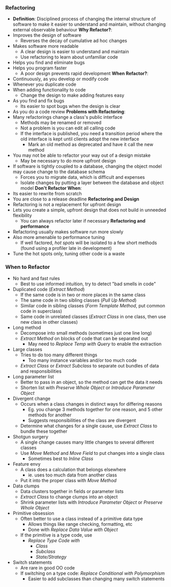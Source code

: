 ### Refactoring
 - **Definition**: Disciplined process of changing the internal structure of software to make it easier to understand and maintain, without changing external observable behaviour
**Why Refactor?**:
 - Improves the design of software
	 - Reverses the decay of cumulative ad hoc changes
 - Makes software more readable
	 - A clear design is easier to understand and maintain
	 - Use refactoring to learn about unfamiliar code
 - Helps you find and eliminate bugs
 - Helps you program faster
	 - A poor design prevents rapid development
**When Refactor?**:
 - Continuously, as you develop or modify code
 - Whenever you duplicate code
 - When adding functionality to code
	 - Change the design to make adding features easy
 - As you find and fix bugs
	 - Its easier to spot bugs when the design is clear
 - As you do a code review
**Problems with Refactoring**:
 - Many refactorings change a class's public interface
	 - Methods may be renamed or removed
	 - Not a problem is you can edit all calling code
	 - If the interface is published, you need a transition period where the old interface is kept until clients adopt the new interface
		 - Mark an old method as deprecated and have it call the new method
 - You may not be able to refactor your way out of a design mistake
	 - May be necessary to do more upfront design
 - If software is tightly coupled to a database, changing the object model may cause change to the database schema
	 - Forces you to migrate data, which is difficult and expenses
	 - Isolate changes by putting a layer between the database and object model
**Don't Refactor When**:
- Its easier to rewrite from scratch
- You are close to a release deadline
**Refactoring and Design**
 - Refactoring is not a replacement for upfront design
 - Lets you create a simple, upfront design that does not build in unneeded flexibility
	 - You can always refactor later if necessary
**Refactoring and performance**
 - Refactoring usually makes software run more slowly
 - Also more amenable to performance tuning
	 - If well factored, *hot spots* will be isolated to a few short methods (found using a profiler late in development)
 - Tune the hot spots only, tuning other code is a waste

### When to Refactor
 - No hard and fast rules
	 - Best to use informed intuition, try to detect "bad smells in code"
 - Duplicated code (*Extract Method*)
	 - If the same code is in two or more places in the same class
	 - The same code in two sibling classes (*Pull Up Method*)
	 - Similar code in sibling classes (*Form Template Method*, put common code in superclass)
	 - Same code in unrelated classes (*Extract Class* in one class, then use new class in other classes)
 - Long method
	 - Decompose into small methods (sometimes just one line long)
	 - *Extract Method* on blocks of code that can be separated out
		 - May need to *Replace Temp with Query* to enable the extraction
 - Large classes
	 - Tries to do too many different things
		 - Too many instance variables and/or too much code
	 - *Extract Class* or *Extract Subclass* to separate out bundles of data and responsibilities
 - Long parameter list
	 - Better to pass in an object, so the method can get the data it needs
	 - Shorten list with *Preserve Whole Object* or *Introduce Parameter Object*
 - Divergent change
	 - Occurs when a class changes in distinct ways for differing reasons
		 - Eg. you change 3 methods together for one reason, and 5 other methods for another
		 - Suggests responsibilities of the class are divergent
	 - Determine what changes for a single cause, use *Extract Class* to bundle these together
 - Shotgun surgery
	 - A single change causes many little changes to several different classes
	 - Use *Move Method* and *Move Field* to put changes into a single class
		 - Sometimes best to *Inline Class*
 - Feature envy
	 - A class does a calculation that belongs elsewhere
		 - ie. uses too much data from another class
	 - Put it into the proper class with *Move Method*
 - Data clumps
	 - Data clusters together in fields or parameter lists
	 - *Extract Class* to change clumps into an object
	 - Shrink parameter lists with *Introduce Parameter Object* or *Preserve Whole Object*
 - Primitive obsession
	 - Often better to use a class instead of a primitive data type
		 - Allows things like range checking, formatting, etc
		 - Done with *Replace Data Value with Object*
	 - If the primitive is a type code, use
		 - *Replace Type Code with*
			 - *Class*
			 - *Subclass*
			 - *State/Strategy*
 - Switch statements
	 - Are rare in good OO code
	 - If switching on a type code: *Replace Conditional with Polymorphism*
		 - Easier to add subclasses than changing many switch statements
